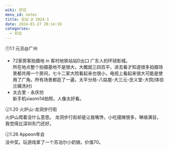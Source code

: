 ```yaml
---
wiki: 日记
menu_id: notes
title: 日记 @ 2024-1
date: 2024-01-27 20:14:19
categories:
  - 日记
---
```


🕑1.1 元旦@广州  
- 72家房客拍摄地 in 客村地铁站站D出口
广东人的环球影城。  
所在地点整个拍摄基地不是很大，大概就三四百平，进去看才知道很多拍摄场景都共用一个房间，七十二家大院看起来也很小，电视上看起来很大可能是使用了广角。所有场景都逛了一遍，太平分局-八姑屋-大三元-忠义堂-大院(体验兰姨洗衬)
- 太古里 - 永庆坊  
新手机xiaomi14拍照，人像太好看。  

🕝1.20 火炉山-龙洞步行街  
火炉山爬着没什么意思。
龙洞步行街却是让我嘴馋，小吃摆摊很多，琳琅满目，我觉得比深圳东门还好。  

🕝1.26 Appeon年会  
没中奖。玩游戏拿了一个苏泊尔小奶锅，价值70。